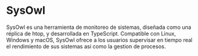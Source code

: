 # SysOwl
 SysOwl es una herramienta de monitoreo de sistemas, diseñada como una réplica de htop, y desarrollada en TypeScript. Compatible con Linux, Windows y macOS, SysOwl ofrece a los usuarios supervisar en tiempo real el rendimiento de sus sistemas asi como la gestion de procesos.
